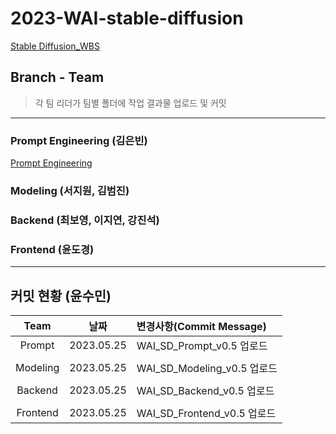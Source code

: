 2023-WAI-stable-diffusion
=====
[Stable Diffusion_WBS](https://docs.google.com/spreadsheets/d/1Kv0j0DuvL8gdNI38h110kOWvI5wmrC_Sv45lwh-WQ3g/edit?usp=sharing)
## Branch - Team
> 각 팀 리더가 팀별 폴더에 작업 결과물 업로드 및 커밋
---
### Prompt Engineering (김은빈)
[Prompt Engineering](https://github.com/WAI-kevin/2023-WAI-stable-diffusion/tree/2906067a6d89466d7bc21a4b05c81b4b537393f5/01.Prompt)
### Modeling (서지원, 김범진)
### Backend (최보영, 이지연, 강진석)
### Frontend (윤도경)
---
## 커밋 현황 (윤수민)
|Team|날짜|변경사항(Commit Message)|
|:---:|:---:|:---|
|Prompt|2023.05.25|WAI_SD_Prompt_v0.5 업로드|
||||||||
|Modeling|2023.05.25|WAI_SD_Modeling_v0.5 업로드|
||||||||
|Backend|2023.05.25|WAI_SD_Backend_v0.5 업로드|
||||||||
|Frontend|2023.05.25|WAI_SD_Frontend_v0.5 업로드|

